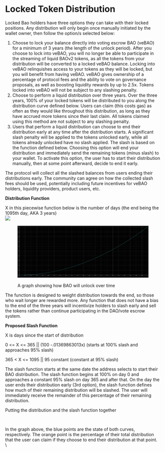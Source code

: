 # Locked Token Distribution

Locked Bao holders have three options they can take with their locked positions. Any distribution will only begin once manually initiated by the wallet owner, then follow the option/s selected below:

1. &#x20;Choose to lock your balance directly into voting escrow BAO (veBAO) for a minimum of 3 years (the length of the unlock period). After you choose to lock into veBAO, you will no longer be able to participate in the streaming of liquid BAOv2 tokens, as all the tokens from your distribution will be converted to a locked veBAO balance. Locking into veBAO relinquishes access to your tokens as they will be locked, but you will benefit from having veBAO. veBAO gives ownership of a percentage of protocol fees and the ability to vote on governance proposals, as well as boosting liquidity rewards by up to 2.5x. Tokens locked into veBAO will not be subject to any slashing penalty.
2. &#x20;Choose to perform a liquid distribution over three years. Over the three years, 100% of your locked tokens will be distributed to you along the distribution curve defined below. Users can claim (this costs gas) as often as they would like throughout this distribution, as long as they have accrued more tokens since their last claim. All tokens claimed using this method are not subject to any slashing penalty.
3. &#x20;Users that perform a liquid distribution can choose to end their distribution early at any time after the distribution starts. A significant slash penalty will be applied to the tokens unlocked early, while all tokens already unlocked have no slash applied. The slash is based on the function defined below. Choosing this option will end your distribution and immediately send the remaining tokens (minus slash) to your wallet. To activate this option, the user has to start their distribution manually, then at some point afterward, decide to end it early.

The protocol will collect all the slashed balances from users ending their distributions early. The community can agree on how the collected slash fees should be used, potentially including future incentives for veBAO holders, liquidity providers, product users, etc.

**Distribution Function**

X in this piecewise function below is the number of days (the end being the 1095th day, AKA 3 years)\
![](broken-reference)

<figure><img src="../.gitbook/assets/image.png" alt=""><figcaption><p>A graph showing how BAO will unlock over time</p></figcaption></figure>

The function is designed to weight distribution towards the end, so those who wait longer are rewarded more. Any function that does not have a bias to the end of the three years will incentivize holders to slash early and sell the tokens rather than continue participating in the DAO/vote escrow system.

**Proposed Slash Function**

X is days since the start of distribution

0 <= X <= 365 || (100 -.01369863013x) (starts at 100% slash and approaches 95% slash)

365 < X <= 1095 || 95 constant (constant at 95% slash)

The slash function starts at the same date the address selects to start their BAO distribution. The slash function begins at 100% on day 0 and approaches a constant 95% slash on day 365 and after that. On the day the user ends their distribution early (3rd option), the slash function defines how much of their remaining distribution will be slashed. The user will immediately receive the remainder of this percentage of their remaining distribution.

Putting the distribution and the slash function together

<figure><img src="https://global.discourse-cdn.com/standard10/uploads/bao/original/1X/d0683e4c31a1d5cbfdf4a1a23f76325ca884ee43.gif" alt=""><figcaption></figcaption></figure>

In the graph above, the blue points are the state of both curves, respectively. The orange point is the percentage of their total distribution that the user can claim if they choose to end their distribution at that point.\
\
